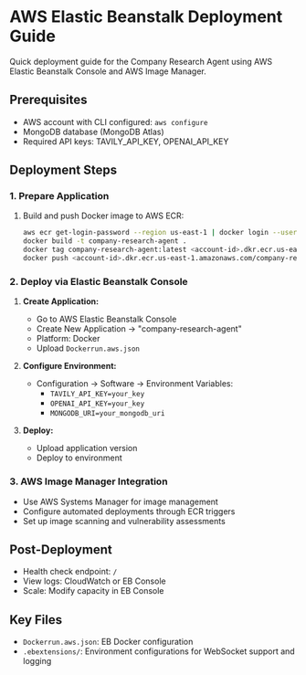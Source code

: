 # AWS Elastic Beanstalk Deployment Guide

Quick deployment guide for the Company Research Agent using AWS Elastic Beanstalk Console and AWS Image Manager.

## Prerequisites

- AWS account with CLI configured: `aws configure`
- MongoDB database (MongoDB Atlas)
- Required API keys: TAVILY_API_KEY, OPENAI_API_KEY

## Deployment Steps

### 1. Prepare Application

1. Build and push Docker image to AWS ECR:
   ```bash
   aws ecr get-login-password --region us-east-1 | docker login --username AWS --password-stdin <account-id>.dkr.ecr.us-east-1.amazonaws.com
   docker build -t company-research-agent .
   docker tag company-research-agent:latest <account-id>.dkr.ecr.us-east-1.amazonaws.com/company-research-agent:latest
   docker push <account-id>.dkr.ecr.us-east-1.amazonaws.com/company-research-agent:latest
   ```

### 2. Deploy via Elastic Beanstalk Console

1. **Create Application:**

   - Go to AWS Elastic Beanstalk Console
   - Create New Application → "company-research-agent"
   - Platform: Docker
   - Upload `Dockerrun.aws.json`

2. **Configure Environment:**

   - Configuration → Software → Environment Variables:
     - `TAVILY_API_KEY=your_key`
     - `OPENAI_API_KEY=your_key`
     - `MONGODB_URI=your_mongodb_uri`

3. **Deploy:**
   - Upload application version
   - Deploy to environment

### 3. AWS Image Manager Integration

- Use AWS Systems Manager for image management
- Configure automated deployments through ECR triggers
- Set up image scanning and vulnerability assessments

## Post-Deployment

- Health check endpoint: `/`
- View logs: CloudWatch or EB Console
- Scale: Modify capacity in EB Console

## Key Files

- `Dockerrun.aws.json`: EB Docker configuration
- `.ebextensions/`: Environment configurations for WebSocket support and logging
